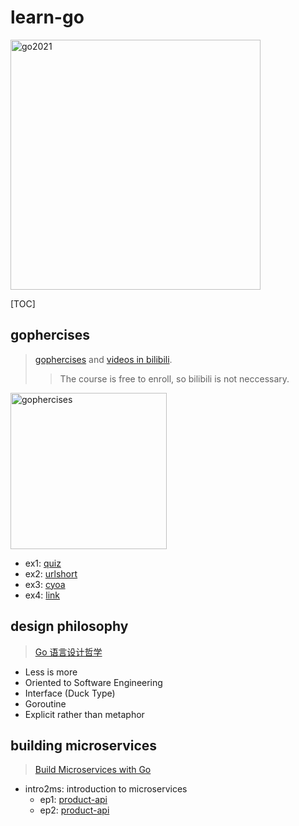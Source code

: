 # learn-go

<img src="https://i0.wp.com/meritocracy.is/blog/wp-content/uploads/2021/04/golang.jpg?resize=768%2C426&ssl=1" alt="go2021" width="400">

[TOC]

## gophercises

> [gophercises](https://gophercises.com/) and [videos in bilibili](https://www.bilibili.com/video/BV1A64y1y7X6).
> > The course is free to enroll, so bilibili is not neccessary.

<img src="https://gophercises.com/img/gophercises_punching.gif" alt="gophercises" width="250">

* ex1: [quiz](./gophercises/quiz)
* ex2: [urlshort](./gophercises/urlshort/)
* ex3: [cyoa](./gophercises/cyoa)
* ex4: [link](./gophercises/link)

## design philosophy

> [Go 语言设计哲学](https://golang3.eddycjy.com/)

* Less is more
* Oriented to Software Engineering
* Interface (Duck Type)
* Goroutine
* Explicit rather than metaphor

## building microservices

> [Build Microservices with Go](https://www.youtube.com/playlist?list=PLmD8u-IFdreyh6EUfevBcbiuCKzFk0EW_)

* intro2ms: introduction to microservices
    * ep1: [product-api](./product-api)
    * ep2: [product-api](./product-api)

